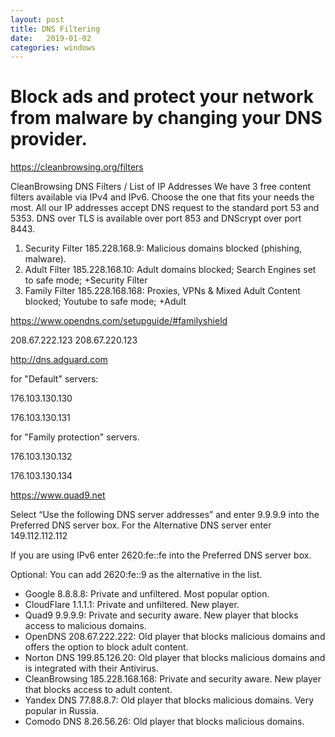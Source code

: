 ```yaml
---
layout: post
title: DNS Filtering
date:   2019-01-02
categories: windows
---
```

# Block ads and protect your network from malware by changing your DNS provider.



<https://cleanbrowsing.org/filters>

CleanBrowsing DNS Filters / List of IP Addresses
We have 3 free content filters available via IPv4 and IPv6. Choose the one that fits your needs the most. All our IP addresses accept DNS request to the standard port 53 and 5353. DNS over TLS is available over port 853 and DNScrypt over port 8443.

1. Security Filter 185.228.168.9:   Malicious domains blocked (phishing, malware).
2. Adult Filter      185.228.168.10:  Adult domains blocked; Search Engines set to safe mode; +Security Filter
3. Family Filter    185.228.168.168: Proxies, VPNs & Mixed Adult Content blocked; Youtube to safe mode; +Adult

<https://www.opendns.com/setupguide/#familyshield>

208.67.222.123
208.67.220.123

<http://dns.adguard.com>

for "Default" servers:

176.103.130.130

176.103.130.131

for "Family protection" servers.

176.103.130.132

176.103.130.134

<https://www.quad9.net>

Select “Use the following DNS server addresses” and enter 9.9.9.9 into the Preferred DNS server box. For the Alternative DNS server enter 149.112.112.112

If you are using IPv6 enter 2620:fe::fe into the Preferred DNS server box.

Optional: You can add 2620:fe::9 as the alternative in the list.


* Google 8.8.8.8: Private and unfiltered. Most popular option.
* CloudFlare 1.1.1.1: Private and unfiltered. New player.
* Quad9 9.9.9.9: Private and security aware. New player that blocks access to malicious domains.
* OpenDNS 208.67.222.222: Old player that blocks malicious domains and offers the option to block adult content.
* Norton DNS 199.85.126.20: Old player that blocks malicious domains and is integrated with their Antivirus.
* CleanBrowsing 185.228.168.168: Private and security aware. New player that blocks access to adult content.
* Yandex DNS 77.88.8.7: Old player that blocks malicious domains. Very popular in Russia.
* Comodo DNS 8.26.56.26: Old player that blocks malicious domains.